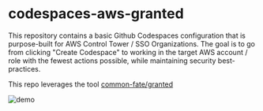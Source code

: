 # codespaces-aws-granted

This repository contains a basic Github Codespaces configuration that is purpose-built for AWS Control Tower / SSO Organizations. The goal is to go from clicking "Create Codespace" to working in the target AWS account / role with the fewest actions possible, while maintaining security best-practices.

This repo leverages the tool [common-fate/granted](https://github.com/common-fate/granted)

![demo](https://user-images.githubusercontent.com/51327557/231294401-09a29e28-3c71-416d-89f6-e82cafe2e7f8.gif)

